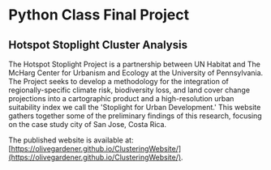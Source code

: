 # Python Class Final Project
## Hotspot Stoplight Cluster Analysis

The Hotspot Stoplight Project is a partnership between UN Habitat and The McHarg Center for Urbanism and Ecology at the University of Pennsylvania. The Project seeks to develop a methodology for the integration of regionally-specific climate risk, biodiversity loss, and land cover change projections into a cartographic product and a high-resolution urban suitability index we call the 'Stoplight for Urban Development.' This website gathers together some of the preliminary findings of this research, focusing on the case study city of San Jose, Costa Rica.

The published website is available at: [https://olivegardener.github.io/ClusteringWebsite/](https://olivegardener.github.io/ClusteringWebsite/).